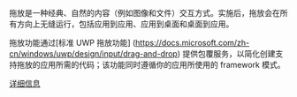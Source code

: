 ﻿拖放是一种经典、自然的内容（例如图像和文件）交互方式。实施后，拖放会在所有方向上无缝运行，包括应用到应用、应用到桌面和桌面到应用。

拖放功能通过[标准 UWP 拖放功能] (https://docs.microsoft.com/zh-cn/windows/uwp/design/input/drag-and-drop) 提供包覆服务，以简化创建支持拖放的应用所需的代码；该功能同时遵循你的应用所使用的 framework 模式。

[详细信息](https://github.com/microsoft/TemplateStudio/blob/main/docs/UWP/features/drag-and-drop.md)
